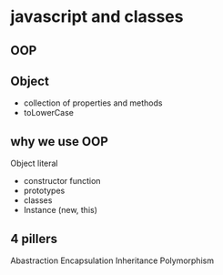 # javascript and classes

## OOP

## Object
- collection of properties and methods
- toLowerCase

## why we use OOP
Object literal


- constructor function
- prototypes
- classes
- Instance (new, this)

## 4 pillers
Abastraction
Encapsulation
Inheritance
Polymorphism